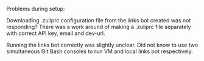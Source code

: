 Problems during setup:

Downloading .zuliprc configuration file from the links bot created was not responding?
There was a work around of making a .zuliprc file separately with correct API key, email and dev-url.

Running the links bot correctly was slightly unclear. Did not know to use two simultaneous Git Bash consoles to run VM and local links bot respectively.
